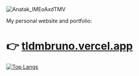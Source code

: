 ![Anatak_lMEoAxdTMV](https://github.com/tldmbruno/tldmbruno/assets/118130235/650a4e5b-00e2-4513-82a3-289865676b55)

My personal website and portfolio:
# 👉 [tldmbruno.vercel.app](https://tldmbruno.vercel.app)

[![Top Langs](https://github-readme-stats.vercel.app/api/top-langs/?username=tldmbruno&theme=tokyonight)](https://github.com/anuraghazra/github-readme-stats)
